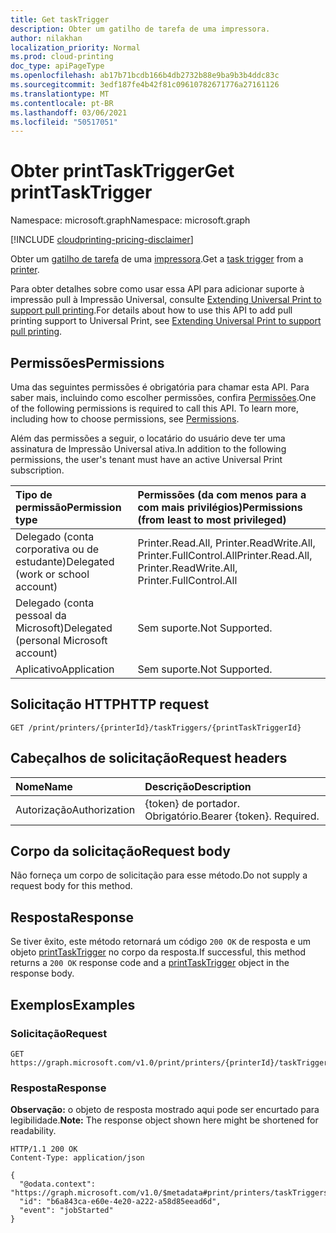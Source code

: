 ```yaml
---
title: Get taskTrigger
description: Obter um gatilho de tarefa de uma impressora.
author: nilakhan
localization_priority: Normal
ms.prod: cloud-printing
doc_type: apiPageType
ms.openlocfilehash: ab17b71bcdb166b4db2732b88e9ba9b3b4ddc83c
ms.sourcegitcommit: 3edf187fe4b42f81c09610782671776a27161126
ms.translationtype: MT
ms.contentlocale: pt-BR
ms.lasthandoff: 03/06/2021
ms.locfileid: "50517051"
---
```

# <a name="get-printtasktrigger"></a><span data-ttu-id="19442-103">Obter printTaskTrigger</span><span class="sxs-lookup"><span data-stu-id="19442-103">Get printTaskTrigger</span></span>

<span data-ttu-id="19442-104">Namespace: microsoft.graph</span><span class="sxs-lookup"><span data-stu-id="19442-104">Namespace: microsoft.graph</span></span>

[!INCLUDE [cloudprinting-pricing-disclaimer](../../includes/cloudprinting-pricing-disclaimer.md)]

<span data-ttu-id="19442-105">Obter um [gatilho de tarefa](../resources/printtasktrigger.md) de uma [impressora](../resources/printer.md).</span><span class="sxs-lookup"><span data-stu-id="19442-105">Get a [task trigger](../resources/printtasktrigger.md) from a [printer](../resources/printer.md).</span></span>

<span data-ttu-id="19442-106">Para obter detalhes sobre como usar essa API para adicionar suporte à impressão pull à Impressão Universal, consulte [Extending Universal Print to support pull printing](/graph/universal-print-concept-overview#extending-universal-print-to-support-pull-printing).</span><span class="sxs-lookup"><span data-stu-id="19442-106">For details about how to use this API to add pull printing support to Universal Print, see [Extending Universal Print to support pull printing](/graph/universal-print-concept-overview#extending-universal-print-to-support-pull-printing).</span></span>

## <a name="permissions"></a><span data-ttu-id="19442-107">Permissões</span><span class="sxs-lookup"><span data-stu-id="19442-107">Permissions</span></span>
<span data-ttu-id="19442-p101">Uma das seguintes permissões é obrigatória para chamar esta API. Para saber mais, incluindo como escolher permissões, confira [Permissões](/graph/permissions-reference).</span><span class="sxs-lookup"><span data-stu-id="19442-p101">One of the following permissions is required to call this API. To learn more, including how to choose permissions, see [Permissions](/graph/permissions-reference).</span></span>

<span data-ttu-id="19442-110">Além das permissões a seguir, o locatário do usuário deve ter uma assinatura de Impressão Universal ativa.</span><span class="sxs-lookup"><span data-stu-id="19442-110">In addition to the following permissions, the user's tenant must have an active Universal Print subscription.</span></span>

|<span data-ttu-id="19442-111">Tipo de permissão</span><span class="sxs-lookup"><span data-stu-id="19442-111">Permission type</span></span> | <span data-ttu-id="19442-112">Permissões (da com menos para a com mais privilégios)</span><span class="sxs-lookup"><span data-stu-id="19442-112">Permissions (from least to most privileged)</span></span> |
|:---------------|:--------------------------------------------|
|<span data-ttu-id="19442-113">Delegado (conta corporativa ou de estudante)</span><span class="sxs-lookup"><span data-stu-id="19442-113">Delegated (work or school account)</span></span>| <span data-ttu-id="19442-114">Printer.Read.All, Printer.ReadWrite.All, Printer.FullControl.All</span><span class="sxs-lookup"><span data-stu-id="19442-114">Printer.Read.All, Printer.ReadWrite.All, Printer.FullControl.All</span></span> |
|<span data-ttu-id="19442-115">Delegado (conta pessoal da Microsoft)</span><span class="sxs-lookup"><span data-stu-id="19442-115">Delegated (personal Microsoft account)</span></span>|<span data-ttu-id="19442-116">Sem suporte.</span><span class="sxs-lookup"><span data-stu-id="19442-116">Not Supported.</span></span>|
|<span data-ttu-id="19442-117">Aplicativo</span><span class="sxs-lookup"><span data-stu-id="19442-117">Application</span></span>|<span data-ttu-id="19442-118">Sem suporte.</span><span class="sxs-lookup"><span data-stu-id="19442-118">Not Supported.</span></span>|

## <a name="http-request"></a><span data-ttu-id="19442-119">Solicitação HTTP</span><span class="sxs-lookup"><span data-stu-id="19442-119">HTTP request</span></span>

<!-- {
  "blockType": "ignored"
}
-->
``` http
GET /print/printers/{printerId}/taskTriggers/{printTaskTriggerId}
```

## <a name="request-headers"></a><span data-ttu-id="19442-120">Cabeçalhos de solicitação</span><span class="sxs-lookup"><span data-stu-id="19442-120">Request headers</span></span>
|<span data-ttu-id="19442-121">Nome</span><span class="sxs-lookup"><span data-stu-id="19442-121">Name</span></span>|<span data-ttu-id="19442-122">Descrição</span><span class="sxs-lookup"><span data-stu-id="19442-122">Description</span></span>|
|:---|:---|
|<span data-ttu-id="19442-123">Autorização</span><span class="sxs-lookup"><span data-stu-id="19442-123">Authorization</span></span>|<span data-ttu-id="19442-p102">{token} de portador. Obrigatório.</span><span class="sxs-lookup"><span data-stu-id="19442-p102">Bearer {token}. Required.</span></span>|

## <a name="request-body"></a><span data-ttu-id="19442-126">Corpo da solicitação</span><span class="sxs-lookup"><span data-stu-id="19442-126">Request body</span></span>
<span data-ttu-id="19442-127">Não forneça um corpo de solicitação para esse método.</span><span class="sxs-lookup"><span data-stu-id="19442-127">Do not supply a request body for this method.</span></span>

## <a name="response"></a><span data-ttu-id="19442-128">Resposta</span><span class="sxs-lookup"><span data-stu-id="19442-128">Response</span></span>

<span data-ttu-id="19442-129">Se tiver êxito, este método retornará um código `200 OK` de resposta e um objeto [printTaskTrigger](../resources/printtasktrigger.md) no corpo da resposta.</span><span class="sxs-lookup"><span data-stu-id="19442-129">If successful, this method returns a `200 OK` response code and a [printTaskTrigger](../resources/printtasktrigger.md) object in the response body.</span></span>

## <a name="examples"></a><span data-ttu-id="19442-130">Exemplos</span><span class="sxs-lookup"><span data-stu-id="19442-130">Examples</span></span>

### <a name="request"></a><span data-ttu-id="19442-131">Solicitação</span><span class="sxs-lookup"><span data-stu-id="19442-131">Request</span></span>
<!-- {
  "blockType": "request",
  "name": "get_printtasktrigger"
}
-->
``` http
GET https://graph.microsoft.com/v1.0/print/printers/{printerId}/taskTriggers/{printTaskTriggerId}
```


### <a name="response"></a><span data-ttu-id="19442-132">Resposta</span><span class="sxs-lookup"><span data-stu-id="19442-132">Response</span></span>
<span data-ttu-id="19442-133">**Observação:** o objeto de resposta mostrado aqui pode ser encurtado para legibilidade.</span><span class="sxs-lookup"><span data-stu-id="19442-133">**Note:** The response object shown here might be shortened for readability.</span></span>
<!-- {
  "blockType": "response",
  "truncated": true,
  "@odata.type": "microsoft.graph.printTaskTrigger"
}
-->
``` http
HTTP/1.1 200 OK
Content-Type: application/json

{
  "@odata.context": "https://graph.microsoft.com/v1.0/$metadata#print/printers/taskTriggers/$entity",
  "id": "b6a843ca-e60e-4e20-a222-a58d85eead6d",
  "event": "jobStarted"
}
```

